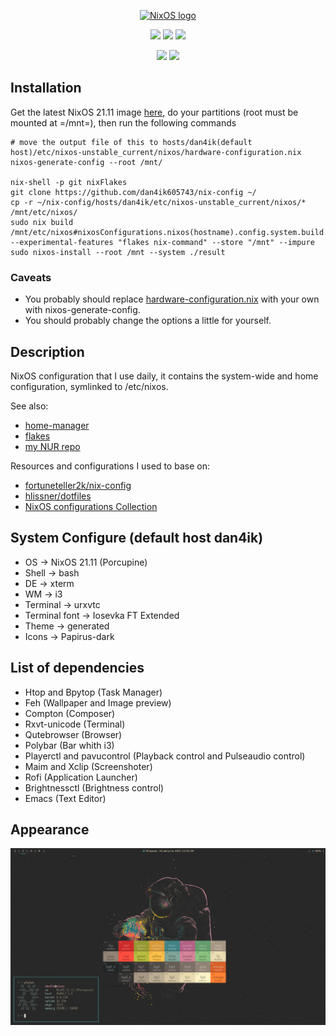 <p align="center">
  <a href="https://nixos.org/nixos"><img src="https://nixos.org/logo/nixos-hires.png" width="500px" alt="NixOS logo" /></a>
</p>

<p align="center">
<a href="https://github.com/dan4ik605743/nix-config/actions/workflows/flake-check.yml"><img src="https://github.com/dan4ik605743/nix-config/actions/workflows/flake-check.yml/badge.svg"/></a> <a href="https://github.com/dan4ik605743/nix-config/actions/workflows/format-check.yml"><img src="https://github.com/dan4ik605743/nix-config/actions/workflows/format-check.yml/badge.svg"/></a> <a href="https://github.com/dan4ik605743/nix-config/actions/workflows/build-check.yml"><img src="https://github.com/dan4ik605743/nix-config/actions/workflows/build-check.yml/badge.svg"></a>
</p><p align="center"><a href="https://github.com/hlissner/doom-emacs"><img src = "https://img.shields.io/badge/Made_with-Doom_Emacs-blueviolet.svg?&logo=GNU%20Emacs&logoColor=white"></a> <a href="https://github.com/nixos/nixpkgs"><img src="https://img.shields.io/badge/NixOS-21.11-informational?style=flat.svg"/></a>
</p>

## Installation
Get the latest NixOS 21.11 image <a href="https://releases.nixos.org/?prefix=nixos/unstable/">here</a>, do your partitions (root must be mounted at =/mnt=), then run the following commands
```
# move the output file of this to hosts/dan4ik(default host)/etc/nixos-unstable_current/nixos/hardware-configuration.nix
nixos-generate-config --root /mnt/

nix-shell -p git nixFlakes
git clone https://github.com/dan4ik605743/nix-config ~/
cp -r ~/nix-config/hosts/dan4ik/etc/nixos-unstable_current/nixos/* /mnt/etc/nixos/
sudo nix build /mnt/etc/nixos#nixosConfigurations.nixos(hostname).config.system.build.toplevel --experimental-features "flakes nix-command" --store "/mnt" --impure
sudo nixos-install --root /mnt --system ./result
```

### Caveats
* You probably should replace <a href="https://github.com/dan4ik605743/nix-config/blob/master/hosts/dan4ik/etc/nixos-unstable_current/nixos/system/hardware-configuration.nix">hardware-configuration.nix</a> with your own with nixos-generate-config.
* You should probably change the options a little for yourself.

## Description

NixOS configuration that I use daily, it contains the system-wide and home configuration, symlinked to /etc/nixos.

See also:
* <a href="https://github.com/nix-community/home-manager">home-manager</a>
* <a href="https://nixos.wiki/wiki/Flakes">flakes</a>
* <a href="https://github.com/dan4ik605743/nur">my NUR repo</a>

Resources and configurations I used to base on:
* <a href="https://github.com/fortuneteller2k/nix-config">fortuneteller2k/nix-config</a>
* <a href="https://github.com/hlissner/dotfiles">hlissner/dotfiles</a>
* <a href="https://nixos.wiki/wiki/Configuration_Collection">NixOS configurations Collection</a>

##  System Configure (default host dan4ik) <space><space>
* OS -> NixOS 21.11 (Porcupine) <space><space><space>
* Shell -> bash <space><space><space>
* DE -> xterm <space><space><space>
* WM -> i3 <space><space><space>
* Terminal -> urxvtc <space><space><space>
* Terminal font -> Iosevka FT Extended  <space><space><space>
* Theme -> generated <space><space><space>
* Icons -> Papirus-dark <space><space><space>
 
## List of dependencies <space><space><space>
* Htop and Bpytop (Task Manager) <space><space><space><space><space>
* Feh (Wallpaper and Image preview) <space><space><space><space><space>
* Compton (Composer) <space><space><space><space><space>
* Rxvt-unicode (Terminal) <space><space><space><space><space>
* Qutebrowser (Browser) <space><space><space><space><space>
* Polybar (Bar whith i3) <space><space><space><space><space>
* Playerctl and pavucontrol (Playback control and Pulseaudio control) <space><space><space><space><space>
* Maim and Xclip (Screenshoter) <space><space><space><space><space>
* Rofi (Application Launcher) <space><space><space><space><space>
* Brightnessctl (Brightness control) <space><space><space><space><space>
* Emacs (Text Editor) <space><space><space><space><space>

## Appearance

![dan4ik](hosts/dan4ik/home/dan4ik/Documents/screenshots/1.png)
